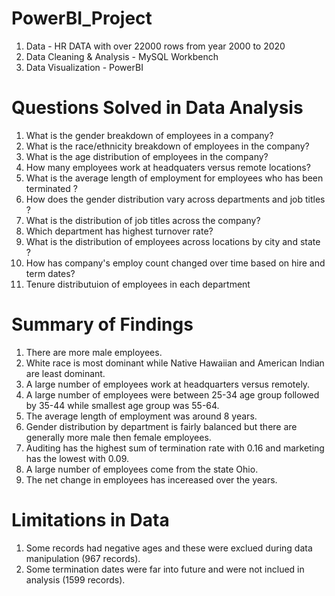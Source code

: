 # PowerBI_Project
1. Data - HR DATA with over 22000 rows from year 2000 to 2020
2. Data Cleaning & Analysis - MySQL Workbench
3. Data Visualization - PowerBI

# Questions Solved in Data Analysis
1. What is the gender breakdown of employees in a company?
2. What is the race/ethnicity breakdown of employees in the company?
3. What is the age distribution of employees in the company?
4. How many employees work at headquaters versus remote locations?
5. What is the average length of employment for employees who has been terminated ?
6. How does the gender distribution vary across departments and job titles ?
7. What is the distribution of job titles across the company?
8. Which department has highest turnover rate?
9. What is the distribution of employees across locations by city and state ?
10. How has company's employ count changed over time based on hire and term dates?
11. Tenure distributuion of employees in each department

# Summary of Findings
1. There are more male employees.
2. White race is most dominant while Native Hawaiian and American Indian are least dominant.
3. A large number of employees work at headquarters versus remotely.
4. A large number of employees were between 25-34 age group followed by 35-44 while smallest age group was 55-64.
5. The average length of employment was around 8 years.
6. Gender distribution by department is fairly balanced but there are generally more male then female employees.
7. Auditing has the highest sum of termination rate with 0.16 and marketing has the lowest with 0.09.
8. A large number of employees come from the state Ohio.
9. The net change in employees has incereased over the years.

# Limitations in Data
1. Some records had negative ages and these were exclued during data manipulation (967 records).
2. Some termination dates were far into future and were not inclued in analysis (1599 records).
